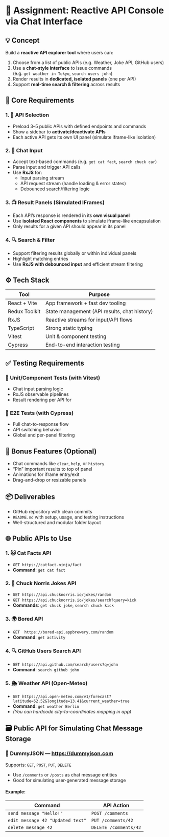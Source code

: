 # 🎯 Assignment: Reactive API Console via Chat Interface

## 💡 Concept

Build a **reactive API explorer tool** where users can:

1. Choose from a list of public APIs (e.g. Weather, Joke API, GitHub users)
2. Use a **chat-style interface** to issue commands  
   (e.g. `get weather in Tokyo`, `search users john`)
3. Render results in **dedicated, isolated panels** (one per API)
4. Support **real-time search & filtering** across results

## 🧱 Core Requirements

### 1. 🔌 API Selection

- Preload 3–5 public APIs with defined endpoints and commands
- Show a sidebar to **activate/deactivate APIs**
- Each active API gets its own UI panel (simulate iframe-like isolation)

### 2. 💬 Chat Input

- Accept text-based commands (e.g. `get cat fact`, `search chuck car`)
- Parse input and trigger API calls
- Use **RxJS** for:
  - Input parsing stream
  - API request stream (handle loading & error states)
  - Debounced search/filtering logic

### 3. 📺 Result Panels (Simulated IFrames)

- Each API’s response is rendered in its **own visual panel**
- Use **isolated React components** to simulate iframe-like encapsulation
- Only results for a given API should appear in its panel

### 4. 🔍 Search & Filter

- Support filtering results globally or within individual panels
- Highlight matching entries
- Use **RxJS with debounced input** and efficient stream filtering

## ⚙️ Tech Stack

| Tool          | Purpose                                      |
| ------------- | -------------------------------------------- |
| React + Vite  | App framework + fast dev tooling             |
| Redux Toolkit | State management (API results, chat history) |
| RxJS          | Reactive streams for input/API flows         |
| TypeScript    | Strong static typing                         |
| Vitest        | Unit & component testing                     |
| Cypress       | End-to-end interaction testing               |

## ✅ Testing Requirements

### 🧪 Unit/Component Tests (with **Vitest**)

- Chat input parsing logic
- RxJS observable pipelines
- Result rendering per API
  for

### 🚀 E2E Tests (with **Cypress**)

- Full chat-to-response flow
- API switching behavior
- Global and per-panel filtering

## 🎁 Bonus Features (Optional)

- Chat commands like `clear`, `help`, or `history`
- “Pin” important results to top of panel
- Animations for iframe entry/exit
- Drag-and-drop or resizable panels

## 📦 Deliverables

- GitHub repository with clean commits
- `README.md` with setup, usage, and testing instructions
- Well-structured and modular folder layout

## 🌐 Public APIs to Use

### 1. 🐱 Cat Facts API

- `GET https://catfact.ninja/fact`
- **Command**: `get cat fact`

### 2. 🧠 Chuck Norris Jokes API

- `GET https://api.chucknorris.io/jokes/random`
- `GET https://api.chucknorris.io/jokes/search?query=kick`
- **Commands**: `get chuck joke`, `search chuck kick`

### 3. 🌍 Bored API

- `GET  https://bored-api.appbrewery.com/random`
- **Command**: `get activity`

### 4. 🔍 GitHub Users Search API

- `GET https://api.github.com/search/users?q=john`
- **Command**: `search github john`

### 5. 🌦️ Weather API (Open-Meteo)

- `GET https://api.open-meteo.com/v1/forecast?latitude=52.52&longitude=13.41&current_weather=true`
- **Command**: `get weather Berlin`
- _(You can hardcode city-to-coordinates mapping in app)_

## 🗃️ Public API for Simulating Chat Message Storage

### 🔹 DummyJSON — https://dummyjson.com

Supports: `GET`, `POST`, `PUT`, `DELETE`

- Use `/comments` or `/posts` as chat message entities
- Good for simulating user-generated message storage

#### Example:

| Command                          | API Action            |
| -------------------------------- | --------------------- |
| `send message "Hello!"`          | `POST /comments`      |
| `edit message 42 "Updated text"` | `PUT /comments/42`    |
| `delete message 42`              | `DELETE /comments/42` |
